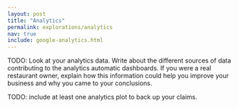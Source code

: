 ```yaml
---
layout: post
title: "Analytics"
permalink: explorations/analytics
nav: true
include: google-analytics.html
---
```


TODO: Look at your analytics data. Write about the
different sources of data contributing to the analytics automatic dashboards.
If you were a real restaurant owner, explain how this information could help
you improve your business and why you came to your conclusions.

TODO: include at least one analytics plot to back up your claims.
